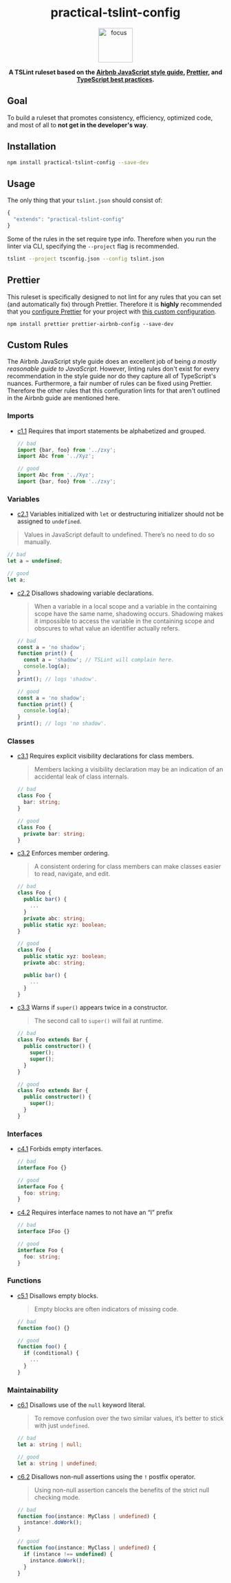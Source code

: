 <div align="center">
<h1>practical-tslint-config</h1>

<img height="80" width="80" alt="focus" src="https://image.flaticon.com/icons/svg/1055/1055683.svg" />

<strong>A TSLint ruleset based on the
[Airbnb JavaScript style guide](https://github.com/airbnb/javascript),
[Prettier](https://prettier.io/), and
[TypeScript best practices](https://www.typescriptlang.org/docs/home.html).</strong>

</div>

## Goal

To build a ruleset that promotes consistency, efficiency, optimized code, and most of all to **not
get in the developer's way**.

## Installation

```sh
npm install practical-tslint-config --save-dev
```

## Usage

The only thing that your `tslint.json` should consist of:

```javascript
{
  "extends": "practical-tslint-config"
}
```

Some of the rules in the set require type info. Therefore when you run the linter via CLI,
specifying the `--project` flag is recommended.

```sh
tslint --project tsconfig.json --config tslint.json
```

## Prettier

This ruleset is specifically designed to not lint for any rules that you can set (and automatically
fix) through Prettier. Therefore it is **highly** recommended that you
[configure Prettier](https://prettier.io/docs/en/configuration.html) for your project with
[this custom configuration](https://www.npmjs.com/package/prettier-airbnb-config?activeTab=readme).

```
npm install prettier prettier-airbnb-config --save-dev
```

## Custom Rules

The Airbnb JavaScript style guide does an excellent job of being _a mostly reasonable guide to
JavaScript_. However, linting rules don't exist for every recommendation in the style guide nor do
they capture all of TypeScript's nuances. Furthermore, a fair number of rules can be fixed using
Prettier. Therefore the other rules that this configuration lints for that aren't outlined in the
Airbnb guide are mentioned here.

### Imports

<a name="imports--ordered"></a><a name="c1.1"></a>

- [c1.1](#imports--ordered) Requires that import statements be alphabetized and grouped.

  ```typescript
  // bad
  import {bar, foo} from '../zxy';
  import Abc from '../Xyz';

  // good
  import Abc from '../Xyz';
  import {bar, foo} from '../zxy';
  ```

### Variables

<a name="initialization--undefined"></a><a name="c2.1"></a>

- [c2.1](#initialization--undefined) Variables initialized with `let` or destructuring initializer
  should not be assigned to `undefined`.

> Values in JavaScript default to undefined. There’s no need to do so manually.

```typescript
// bad
let a = undefined;

// good
let a;
```

<a name="variables--shadow"></a><a name="c2.2"></a>

- [c2.2](#variables--shadow) Disallows shadowing variable declarations.

  > When a variable in a local scope and a variable in the containing scope have the same name,
  > shadowing occurs. Shadowing makes it impossible to access the variable in the containing scope
  > and obscures to what value an identifier actually refers.

  ```typescript
  // bad
  const a = 'no shadow';
  function print() {
    const a = 'shadow'; // TSLint will complain here.
    console.log(a);
  }
  print(); // logs 'shadow'.

  // good
  const a = 'no shadow';
  function print() {
    console.log(a);
  }
  print(); // logs 'no shadow'.
  ```

### Classes

<a name="classes--member-access"></a><a name="c3.1"></a>

- [c3.1](#classes--member-access) Requires explicit visibility declarations for class members.

  > Members lacking a visibility declaration may be an indication of an accidental leak of class
  > internals.

  ```typescript
  // bad
  class Foo {
    bar: string;
  }

  // good
  class Foo {
    private bar: string;
  }
  ```

<a name="classes--member-ordering"></a><a name="c3.2"></a>

- [c3.2](#classes--member-ordering) Enforces member ordering.

  > A consistent ordering for class members can make classes easier to read, navigate, and edit.

  ```typescript
  // bad
  class Foo {
    public bar() {
      ...
    }
    private abc: string;
    public static xyz: boolean;
  }

  // good
  class Foo {
    public static xyz: boolean;
    private abc: string;

    public bar() {
      ...
    }
  }
  ```

<a name="classes--no-duplicate-super"></a><a name="c3.3"></a>

- [c3.3](#classes--no-duplicate-super) Warns if `super()` appears twice in a constructor.

  > The second call to `super()` will fail at runtime.

  ```typescript
  // bad
  class Foo extends Bar {
    public constructor() {
      super();
      super();
    }
  }

  // good
  class Foo extends Bar {
    public constructor() {
      super();
    }
  }
  ```

### Interfaces

<a name="interfaces--empty-interface"></a><a name="c4.1"></a>

- [c4.1](#interfaces--empty-interface) Forbids empty interfaces.

  ```typescript
  // bad
  interface Foo {}

  // good
  interface Foo {
    foo: string;
  }
  ```

  <a name="interfaces--name"></a><a name="c4.2"></a>

- [c4.2](#interfaces--name) Requires interface names to not have an “I” prefix

  ```typescript
  // bad
  interface IFoo {}

  // good
  interface Foo {
    foo: string;
  }
  ```

### Functions

<a name="functions--empty"></a><a name="c5.1"></a>

- [c5.1](#functions--empty) Disallows empty blocks.

  > Empty blocks are often indicators of missing code.

  ```typescript
  // bad
  function foo() {}

  // good
  function foo() {
    if (conditional) {
      ...
    }
  }
  ```

### Maintainability

<a name="maintainability--null"></a><a name="c6.1"></a>

- [c6.1](#maintainability--null) Disallows use of the `null` keyword literal.

  > To remove confusion over the two similar values, it’s better to stick with just `undefined`.

  ```typescript
  // bad
  let a: string | null;

  // good
  let a: string | undefined;
  ```

<a name="maintainability--non-null-assertion"></a><a name="c6.2"></a>

- [c6.2](#maintainability--non-null-assertion) Disallows non-null assertions using the `!` postfix
  operator.

  > Using non-null assertion cancels the benefits of the strict null checking mode.

  ```typescript
  // bad
  function foo(instance: MyClass | undefined) {
    instance!.doWork();
  }

  // good
  function foo(instance: MyClass | undefined) {
    if (instance !== undefined) {
      instance.doWork();
    }
  }
  ```
